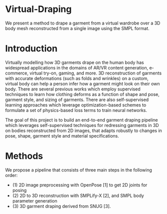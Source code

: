 # Virtual-Draping
We present a method to drape a garment from a virtual wardrobe over a 3D body mesh reconstructed from a single image using the SMPL format.

# Introduction
Virtually modelling how 3D garments drape on the human body has widespread applications in the
domains of AR/VR content generation, e-commerce, virtual try-on, gaming, and more.
3D reconstruction of garments with accurate deformations (such as folds and wrinkles) on a custom,
virtual body can help a person infer how a garment might look on their own body. There are several
previous works which employ supervised techniques to learn how clothing deforms as a function of
shape and pose, garment style, and sizing of garments. There are also self-supervised learning
approaches which leverage optimization-based schemes to formulate a set of physics-based loss terms
to train neural networks. 

The goal of this project is to build an end-to-end garment draping pipeline which leverages
self-supervised techniques for redressing garments in 3D on bodies reconstructed from 2D images,
that adapts robustly to changes in pose, shape, garment style and material specifications.

# Methods
We propose a pipeline that consists of three main steps in the following order:
- (1) 2D image preprocessing with OpenPose [1] to get 2D joints for posing
- (2) 2D to 3D reconstruction with SMPLify-X [2], and SMPL body parameter generation
- (3) 3D garment draping derived from SNUG [3].
